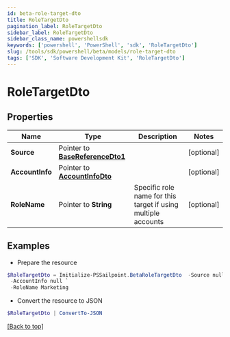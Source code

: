 ```yaml
---
id: beta-role-target-dto
title: RoleTargetDto
pagination_label: RoleTargetDto
sidebar_label: RoleTargetDto
sidebar_class_name: powershellsdk
keywords: ['powershell', 'PowerShell', 'sdk', 'RoleTargetDto'] 
slug: /tools/sdk/powershell/beta/models/role-target-dto
tags: ['SDK', 'Software Development Kit', 'RoleTargetDto']
---
```



# RoleTargetDto

## Properties

Name | Type | Description | Notes
------------ | ------------- | ------------- | -------------
**Source** |  Pointer to [**BaseReferenceDto1**](base-reference-dto1) |  | [optional] 
**AccountInfo** |  Pointer to [**AccountInfoDto**](account-info-dto) |  | [optional] 
**RoleName** |  Pointer to **String** | Specific role name for this target if using multiple accounts | [optional] 

## Examples

- Prepare the resource
```powershell
$RoleTargetDto = Initialize-PSSailpoint.BetaRoleTargetDto  -Source null `
 -AccountInfo null `
 -RoleName Marketing
```

- Convert the resource to JSON
```powershell
$RoleTargetDto | ConvertTo-JSON
```


[[Back to top]](#) 


